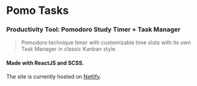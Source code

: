 # Pomo Tasks

### Productivity Tool: Pomodoro Study Timer + Task Manager

> Pomodoro technique timer with customizable time slots with its own Task Manager in classic Kanban style.

#### Made with ReactJS and SCSS.
The site is currently hosted on [Netlify](https://pomotask.netlify.app/).
